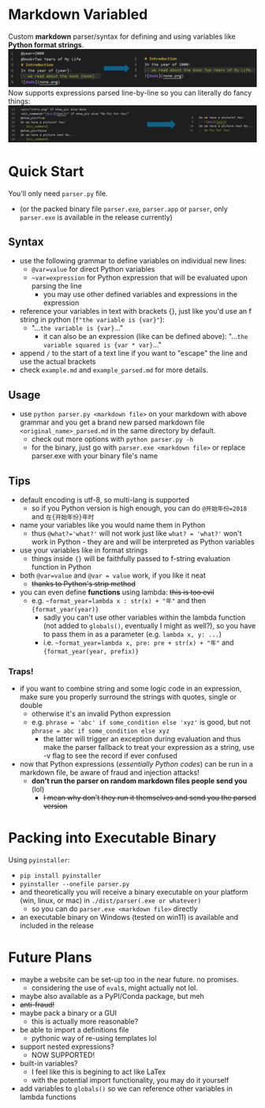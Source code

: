# Markdown Variabled
Custom **markdown** parser/syntax for defining and using variables like **Python format strings**. 
![intro](intro.png)
Now supports expressions parsed line-by-line so you can literally do fancy things: 
![fancy](fancy.png)
# Quick Start
You'll only need `parser.py` file. 
 - (or the packed binary file `parser.exe`, `parser.app` or `parser`, only `parser.exe` is available in the release currently)
## Syntax
 - use the following grammar to define variables on individual new lines:
      - `@var=value` for direct Python variables
      - `~var=expression` for Python expression that will be evaluated upon parsing the line
         - you may use other defined variables and expressions in the expression
 - reference your variables in text with brackets {}, just like you'd use an f string in python (`f"the variable is {var}"`):
     - "...`the variable is {var}`..."
         - it can also be an expression (like can be defined above): "...`the variable squared is {var * var}`..."
 - append `/` to the start of a text line if you want to "escape" the line and use the actual brackets
 - check `example.md` and `example_parsed.md` for more details. 
## Usage
 - use `python parser.py <markdown file>` on your markdown with above grammar and you get a brand new parsed markdown file `<original_name>_parsed.md` in the same directory by default.
     - check out more options with `python parser.py -h`
     - for the binary, just go with `parser.exe <markdown file>` or replace parser.exe with your binary file's name
## Tips
 - default encoding is utf-8, so multi-lang is supported
     - so if you Python version is high enough, you can do `@开始年份=2018` and `在{开始年份}年时`
 - name your variables like you would name them in Python
     - thus `@what?='what?'` will not work just like `what? = 'what?'` won't work in Python - they are and will be interpreted as Python variables
 - use your variables like in format strings
     - things inside `{}` will be faithfully passed to f-string evaluation function in Python
 - both `@var=value` and `@var = value` work, if you like it neat
     - ~~thanks to Python's strip method~~
- you can even define **functions** using lambda: ~~this is too evil~~
     - e.g. `~format_year=lambda x : str(x) + "年"` and then `{format_year(year)}`
         - sadly you can't use other variables within the lambda function (not added to `globals()`, eventually I might as well?), so you have to pass them in as a parameter (e.g. `lambda x, y: ...`)
         - i.e. `~format_year=lambda x, pre: pre + str(x) + "年"` and `{format_year(year, prefix)}`
### Traps!
- if you want to combine string and some logic code in an expression, make sure you properly surround the strings with quotes, single or double
    - otherwise it's an invalid Python expression
    - e.g. `phrase = 'abc' if some_condition else 'xyz'` is good, but not `phrase = abc if some_condition else xyz`
        - the latter will trigger an exception during evaluation and thus make the parser fallback to treat your expression as a string, use -v flag to see the record if ever confused
- now that Python expressions (*essentially Python codes*) can be run in a markdown file, be aware of fraud and injection attacks! 
     - **don't run the parser on random markdown files people send you** (lol)
         - ~~I mean why don't they run it themselves and send you the parsed version~~

# Packing into Executable Binary
Using `pyinstaller`: 
 - `pip install pyinstaller`
 - `pyinstaller --onefile parser.py`
 - and theoretically you will receive a binary executable on your platform (win, linux, or mac) in `./dist/parser(.exe or whatever)`
     - so you can do `parser.exe <markdown file>` directly
 - an executable binary on Windows (tested on win11) is available and included in the release

# Future Plans
 - maybe a website can be set-up too in the near future. no promises.
     - considering the use of `eval`s, might actually not lol. 
 - maybe also available as a PyPI/Conda package, but meh
 - ~~anti-fraud!~~
 - maybe pack a binary or a GUI
     - this is actually more reasonable?
 - be able to import a definitions file
     - pythonic way of re-using templates lol
 - support nested expressions? 
     - NOW SUPPORTED! 
 - built-in variables? 
     - I feel like this is begining to act like LaTex
     - with the potential import functionality, you may do it yourself
 - add variables to `globals()` so we can reference other variables in lambda functions
